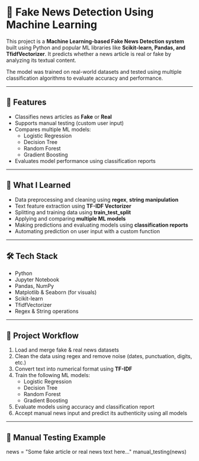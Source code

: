 # 📰 Fake News Detection Using Machine Learning
This project is a **Machine Learning-based Fake News Detection system** built using Python and popular ML libraries like **Scikit-learn, Pandas, and TfidfVectorizer**. It predicts whether a news article is real or fake by analyzing its textual content.

The model was trained on real-world datasets and tested using multiple classification algorithms to evaluate accuracy and performance.

---
## 📌 Features

- Classifies news articles as **Fake** or **Real**
- Supports manual testing (custom user input)
- Compares multiple ML models:
  - Logistic Regression
  - Decision Tree
  - Random Forest
  - Gradient Boosting
- Evaluates model performance using classification reports

---

## 🧠 What I Learned

- Data preprocessing and cleaning using **regex**, **string manipulation**
- Text feature extraction using **TF-IDF Vectorizer**
- Splitting and training data using **train_test_split**
- Applying and comparing **multiple ML models**
- Making predictions and evaluating models using **classification reports**
- Automating prediction on user input with a custom function

---

## 🛠️ Tech Stack

- Python
- Jupyter Notebook
- Pandas, NumPy
- Matplotlib & Seaborn (for visuals)
- Scikit-learn
- TfidfVectorizer
- Regex & String operations

---

## 📂 Project Workflow

1. Load and merge fake & real news datasets
2. Clean the data using regex and remove noise (dates, punctuation, digits, etc.)
3. Convert text into numerical format using **TF-IDF**
4. Train the following ML models:
   - Logistic Regression
   - Decision Tree
   - Random Forest
   - Gradient Boosting
5. Evaluate models using accuracy and classification report
6. Accept manual news input and predict its authenticity using all models

---

## 🧪 Manual Testing Example
news = "Some fake article or real news text here..."
manual_testing(news)


